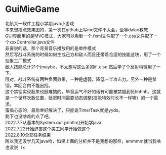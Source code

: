 # GuiMieGame
北航大一软件工程小学期java小游戏 \
本来想插点效果图的，第一次在github上写md文件不太会，坐等dalao教教 \
GUI界面用的是MVC模式，大家可以看到一个.fxml文件配了一个.css文件配了一个xxxController.java文件 \
非要说的话，那个背景音乐播放用的是单件模式 \
然后写战斗系统的时候如何生成己方和敌人而且还带着合适的技能这块，用了一个抽象工厂模式 \
敌人技能总计21个(maybe，不太想写这么多的if..else.然后学了个反射稍微用了一下。 \
哦对，战斗系统有两种负面效果，一种是虚弱，降低一半攻击力。另外一种是禁锢，本回合内不能出招。 \
这个禁锢实现起来也挺难搞的，毕竟运气不好的话有可能被禁锢到死hhhhh，这就是一个循环次数位置，延迟时间需要动态调整(技能特效时长不一样嘛）的一个需求。 \
蛮搞心态的，最后幸好解决了，只能说TimerTask就是yyds。 \
剩下也没啥难的点了吧。 \
2022.7.7从基本的System.out.println()开始学java \
2022.7.22开始迫害这个美工同学开始做这个 \
2022.8.10全部任务结束 \
所以我还没学几天java哈，如果上面的分析并不是我想的那样，emmmm就当我啥也没说（x
